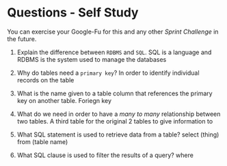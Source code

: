 # Questions - Self Study

You can exercise your Google-Fu for this and any other _Sprint Challenge_ in the future.

1.  Explain the difference between `RDBMS` and `SQL`.
SQL is a language and RDBMS is the system used to manage the databases

1.  Why do tables need a `primary key`?
In order to identify individual records on the table

1.  What is the name given to a table column that references the primary key on another table.
Foriegn key

1.  What do we need in order to have a _many to many_ relationship between two tables.
A third table for the original 2 tables to give information to
1.  What SQL statement is used to retrieve data from a table?
select (thing) from (table name)
1.  What SQL clause is used to filter the results of a query?
where
